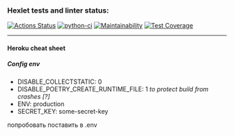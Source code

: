 ### Hexlet tests and linter status:
[![Actions Status](https://github.com/mnogom/python-project-lvl4/workflows/hexlet-check/badge.svg)](https://github.com/mnogom/python-project-lvl4/actions)
[![python-ci](https://github.com/mnogom/python-project-lvl4/actions/workflows/python-ci.yaml/badge.svg)](https://github.com/mnogom/python-project-lvl4/actions/workflows/python-ci.yaml)
[![Maintainability](https://api.codeclimate.com/v1/badges/e026833e3bf6310ae6ff/maintainability)](https://codeclimate.com/github/mnogom/python-project-lvl4/maintainability)
[![Test Coverage](https://api.codeclimate.com/v1/badges/e026833e3bf6310ae6ff/test_coverage)](https://codeclimate.com/github/mnogom/python-project-lvl4/test_coverage)

---
#### Heroku cheat sheet

##### Config env
* DISABLE_COLLECTSTATIC: 0
* DISABLE_POETRY_CREATE_RUNTIME_FILE: 1 _to protect build from crashes \[?\]_
* ENV: production
* SECRET_KEY: some-secret-key

попробовать поставить в .env